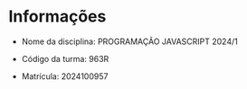 # Informações

- Nome da disciplina: PROGRAMAÇÃO JAVASCRIPT 2024/1

- Código da turma: 963R

- Matrícula: 2024100957
